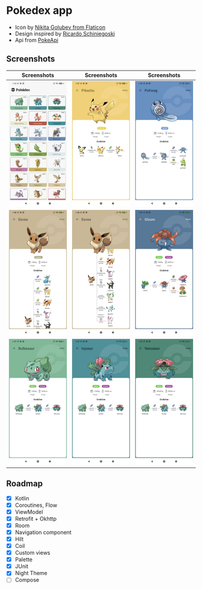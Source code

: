 # Pokedex app

- Icon by [Nikita Golubev from Flaticon](https://www.flaticon.com/authors/nikita-golubev)
- Design inspired by [Ricardo Schiniegoski](https://www.figma.com/community/file/979132880663340794)
- Api from [PokeApi](https://pokeapi.co/)

## Screenshots

Screenshots               |  Screenshots  |  Screenshots
:-------------------------:|:-------------------------:|:-------------------------:
![](art/list.jpeg)|![](art/pikachu.jpeg)|![](art/poliwag.jpeg)
![](art/eevee_1.jpeg)|![](art/eevee_2.jpeg)|![](art/gloom.jpeg)
![](art/bulbasaur.jpeg)|![](art/ivysaur.jpeg)|![](art/venusaur.jpeg)

## Roadmap

- [x] Kotlin
- [x] Coroutines, Flow
- [x] ViewModel
- [x] Retrofit + Okhttp
- [x] Room
- [x] Navigation component
- [x] Hilt
- [x] Coil
- [x] Custom views
- [x] Palette
- [x] JUnit
- [x] Night Theme
- [ ] Compose